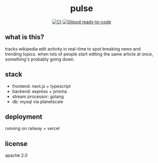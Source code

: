 <h1 align="center" style="border-bottom: none">
          pulse
</h1>

<div align="center">

[![CI](https://github.com/tanmaik/pulse/actions/workflows/main.yml/badge.svg)](https://github.com/tanmaik/pulse/actions/workflows/main.yml)
[![Gitpod ready-to-code](https://img.shields.io/badge/Gitpod-ready--to--code-blue?logo=gitpod)](https://gitpod.io/#https://github.com/tanmaik/pulse)

</div>

## what is this?

tracks wikipedia edit activity in real-time to spot breaking news and trending topics. when lots of people start editing the same article at once, something's probably going down.

## stack

- frontend: next.js + typescript
- backend: express + prisma
- stream processor: golang
- db: mysql via planetscale

## deployment

running on railway + vercel

## license

apache 2.0
